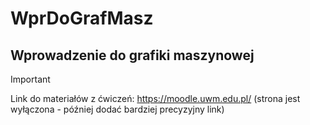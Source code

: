 # WprDoGrafMasz

## Wprowadzenie do grafiki maszynowej

> [!IMPORTANT]
> Link do materiałów z ćwiczeń:
> https://moodle.uwm.edu.pl/ (strona jest wyłączona - później dodać bardziej precyzyjny link)
